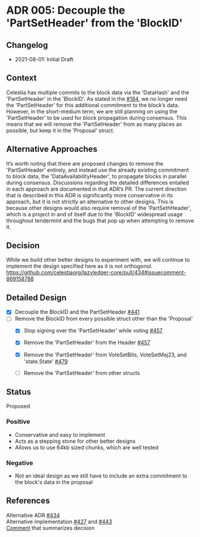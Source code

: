 # ADR 005: Decouple the 'PartSetHeader' from the 'BlockID'

## Changelog

- 2021-08-01: Initial Draft

## Context

Celestia has multiple commits to the block data via the 'DataHash' and the 'PartSetHeader' in the 'BlockID'. As stated in the [#184](https://github.com/celestiaorg/lazyledger-core/issues/184), we no longer need the 'PartSetHeader' for this additional commitment to the block’s data. However, in the short-medium term, we are still planning on using the 'PartSetHeader' to be used for block propagation during consensus. This means that we will remove the 'PartSetHeader' from as many places as possible, but keep it in the 'Proposal' struct.

## Alternative Approaches

It’s worth noting that there are proposed changes to remove the 'PartSetHeader' entirely, and instead use the already existing commitment to block data, the 'DataAvailabilityHeader', to propagate blocks in parallel during consensus. Discussions regarding the detailed differences entailed in each approach are documented in that ADR’s PR. The current direction that is described in this ADR is significantly more conservative in its approach, but it is not strictly an alternative to other designs. This is because other designs would also require removal of the 'PartSethHeader', which is a project in and of itself due to the 'BlockID' widespread usage throughout tendermint and the bugs that pop up when attempting to remove it. 

## Decision

While we build other better designs to experiment with, we will continue to implement the design specified here as it is not orthogonol. https://github.com/celestiaorg/lazyledger-core/pull/434#issuecomment-869158788

## Detailed Design

- [X] Decouple the BlockID and the PartSetHeader [#441](https://github.com/celestiaorg/lazyledger-core/pull/441)
- [ ] Remove the BlockID from every possible struct other than the 'Proposal'
  - [X] Stop signing over the 'PartSetHeader' while voting [#457](https://github.com/celestiaorg/lazyledger-core/pull/457)
  - [X] Remove the 'PartSetHeader' from the Header [#457](https://github.com/celestiaorg/lazyledger-core/pull/457)
  - [X] Remove the 'PartSetHeader' from VoteSetBits, VoteSetMaj23, and 'state.State' [#479](https://github.com/celestiaorg/lazyledger-core/pull/479)
  - [ ] Remove the 'PartSetHeader' from other structs


## Status

Proposed

### Positive

- Conservative and easy to implement
- Acts as a stepping stone for other better designs
- Allows us to use 64kb sized chunks, which are well tested

### Negative

- Not an ideal design as we still have to include an extra commitment to the block's data in the proposal

## References

Alternative ADR [#434](https://github.com/celestiaorg/lazyledger-core/pull/434)  
Alternative implementation [#427](https://github.com/celestiaorg/lazyledger-core/pull/427) and [#443](https://github.com/celestiaorg/lazyledger-core/pull/443)  
[Comment](https://github.com/celestiaorg/lazyledger-core/pull/434#issuecomment-869158788) that summarizes decision


